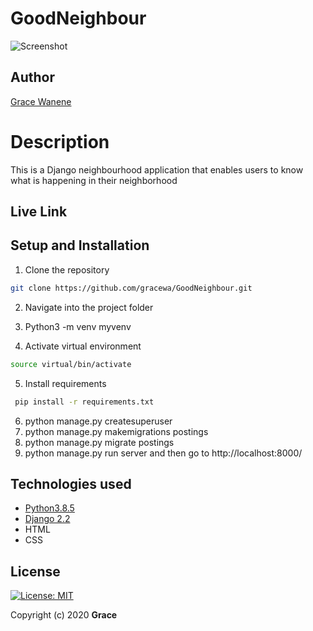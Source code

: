 # GoodNeighbour

![Screenshot](https://i.ibb.co/TWfhd2p/good-neiba.png)


## Author  
  
[Grace Wanene](https://github.com/gracewa)  

# Description  
This is a Django neighbourhood application that enables users to know what is happening in their neighborhood 

##  Live Link  


## Setup and Installation  
1. Clone the repository

```bash
git clone https://github.com/gracewa/GoodNeighbour.git
```
2. Navigate into the project folder

3. Python3 -m venv myvenv
4. Activate virtual environment

```bash
source virtual/bin/activate 
```
5. Install requirements 
```bash 
 pip install -r requirements.txt 
```
6. python manage.py createsuperuser 
7. python manage.py makemigrations postings
8. python manage.py migrate postings
9. python manage.py run server and then go to http://localhost:8000/

## Technologies used 
    
* [Python3.8.5](https://www.python.org/)  
* [Django 2.2](https://www.djangoproject.com/download/)  
* HTML
* CSS

## License 

[![License: MIT](https://img.shields.io/badge/License-MIT-yellow.svg)](https://opensource.org/licenses/MIT)
 
 Copyright (c) 2020 **Grace**
